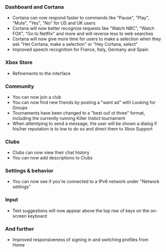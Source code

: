 ### Dashboard and Cortana
- Cortana can now respond faster to commands like "Pause", "Play", "Mute", "Yes", "No" for US and UK users
- Cortana will now better recognize requests like "Watch NBC", "Watch FOX", "Go to Netflix" and more and will reverse less to web searches
- Cortana will now give more time for users to make a selection when they ask "Het Cortana, make a selection" or "Hey Cortana, select"
- Improved speech recognition for France, Italy, Germany and Spain

### Xbox Store
- Refinements to the interface

### Community
- You can now join a club
- You can now find new friends by posting a "want ad" with Looking for Groups
- Tournaments have been changed to a "best ouf ot three" format, including the currently running Killer Instict tournament
- When attemtping to send a message, the user will be shown a dialog if his/her reputation is to low to do so and direct them to Xbox Support

### Clubs
- Clubs can now view their chat history
- You can now add descriptions to Clubs

### Settings & behavior
- You can now see if you're connected to a IPv6 network under "Network settings"

### Input
- Text suggestions will now appear above the top row of keys on the on-screen keyboard

### And further
- Improved responsiveness of signing in and switching profiles from Home